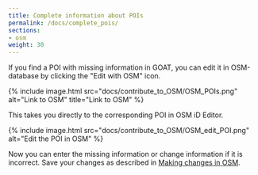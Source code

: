 ```yaml
---
title: Complete information about POIs
permalink: /docs/complete_pois/
sections: 
- osm
weight: 30
---
```


If you find a POI with missing information in GOAT, you can edit it in OSM-database by clicking the "Edit with OSM" icon. 

{% include image.html src="docs/contribute_to_OSM/OSM_POIs.png" alt="Link to OSM" title="Link to OSM" %}

This takes you directly to the corresponding POI in OSM iD Editor. 

{% include image.html src="docs/contribute_to_OSM/OSM_edit_POI.png" alt="Edit the POI in OSM" %}

Now you can enter the missing information or change information if it is incorrect. Save your changes as described in [Making changes in OSM](../osm_tutorial/).